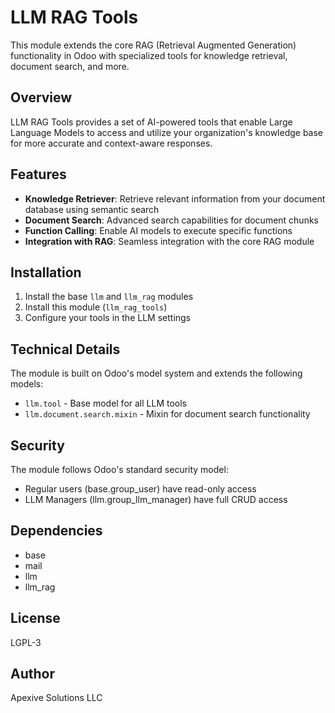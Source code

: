 # LLM RAG Tools

This module extends the core RAG (Retrieval Augmented Generation) functionality in Odoo with specialized tools for knowledge retrieval, document search, and more.

## Overview

LLM RAG Tools provides a set of AI-powered tools that enable Large Language Models to access and utilize your organization's knowledge base for more accurate and context-aware responses.

## Features

- **Knowledge Retriever**: Retrieve relevant information from your document database using semantic search
- **Document Search**: Advanced search capabilities for document chunks
- **Function Calling**: Enable AI models to execute specific functions
- **Integration with RAG**: Seamless integration with the core RAG module

## Installation

1. Install the base `llm` and `llm_rag` modules
2. Install this module (`llm_rag_tools`)
3. Configure your tools in the LLM settings

## Technical Details

The module is built on Odoo's model system and extends the following models:

- `llm.tool` - Base model for all LLM tools
- `llm.document.search.mixin` - Mixin for document search functionality

## Security

The module follows Odoo's standard security model:

- Regular users (base.group_user) have read-only access
- LLM Managers (llm.group_llm_manager) have full CRUD access

## Dependencies

- base
- mail
- llm
- llm_rag

## License

LGPL-3

## Author

Apexive Solutions LLC
